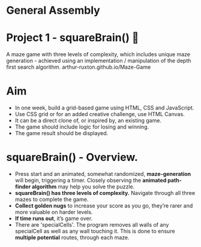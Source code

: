 # General Assembly
# Project 1 - squareBrain() :robot:

A maze game with three levels of complexity, which includes unique maze generation - achieved using an implementation / manipulation of the depth first search algorithm.
arthur-ruxton.github.io/Maze-Game

# Aim
* In one week, build a grid-based game using HTML, CSS and JavaScript.
* Use CSS grid or for an added creative challenge, use HTML Canvas. 
* It can be a direct clone of, or inspired by, an existing game. 
* The game should include logic for losing and winning.
* The game result should be displayed.

# squareBrain() - Overview.

* Press start and an animated, somewhat randomized, __maze-generation__ will begin, triggering a timer. Closely observing the __animated path-finder algorithm__ may help you solve the puzzle. 
* __squareBrain() has three levels of complexity.__ Navigate through all three mazes to complete the game.
* __Collect golden nugs__ to increase your score as you go, they’re rarer and more valuable on harder levels.
* __If time runs out__, it’s game over. 
* There are 'specialCells'. The program removes all walls of any specialCell as well as any wall touching it. This is done to ensure __multiple potential__ routes, through each maze. 
